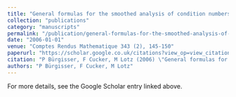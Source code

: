 ```yaml
---
title: "General formulas for the smoothed analysis of condition numbers"
collection: "publications"
category: "manuscripts"
permalink: "/publication/general-formulas-for-the-smoothed-analysis-of-condition-numbers"
date: "2006-01-01"
venue: "Comptes Rendus Mathematique 343 (2), 145-150"
paperurl: "https://scholar.google.co.uk/citations?view_op=view_citation&hl=en&user=ALeJ0sAAAAAJ&pagesize=100&sortby=pubdate&citation_for_view=ALeJ0sAAAAAJ:UeHWp8X0CEIC"
citation: "P Bürgisser, F Cucker, M Lotz (2006) \"General formulas for the smoothed analysis of condition numbers.\" <i>Comptes Rendus Mathematique 343 (2), 145-150</i>"
authors: "P Bürgisser, F Cucker, M Lotz"
---
```


For more details, see the Google Scholar entry linked above.
